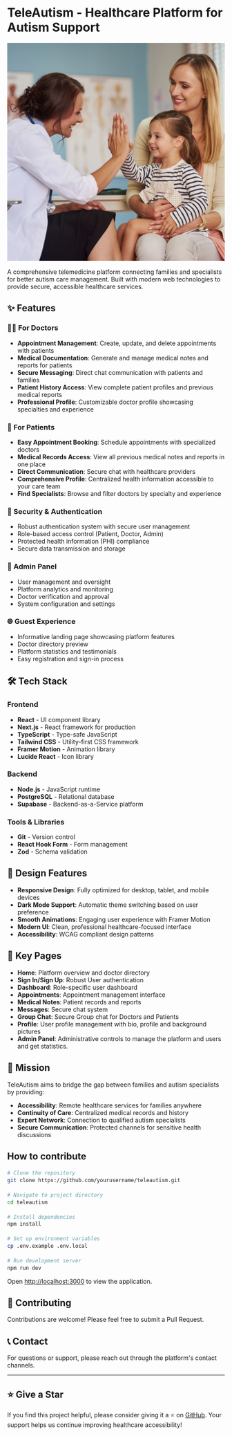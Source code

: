 # TeleAutism - Healthcare Platform for Autism Support

![TeleAutism Hero](./public/images/Child-Doctor-Visit-1.png)

A comprehensive telemedicine platform connecting families and specialists for better autism care management. Built with modern web technologies to provide secure, accessible healthcare services.

## ✨ Features

### 👨‍⚕️ For Doctors

- **Appointment Management**: Create, update, and delete appointments with patients
- **Medical Documentation**: Generate and manage medical notes and reports for patients
- **Secure Messaging**: Direct chat communication with patients and families
- **Patient History Access**: View complete patient profiles and previous medical reports
- **Professional Profile**: Customizable doctor profile showcasing specialties and experience

### 👥 For Patients

- **Easy Appointment Booking**: Schedule appointments with specialized doctors
- **Medical Records Access**: View all previous medical notes and reports in one place
- **Direct Communication**: Secure chat with healthcare providers
- **Comprehensive Profile**: Centralized health information accessible to your care team
- **Find Specialists**: Browse and filter doctors by specialty and experience

### 🔐 Security & Authentication

- Robust authentication system with secure user management
- Role-based access control (Patient, Doctor, Admin)
- Protected health information (PHI) compliance
- Secure data transmission and storage

### 👤 Admin Panel

- User management and oversight
- Platform analytics and monitoring
- Doctor verification and approval
- System configuration and settings

### 🌐 Guest Experience

- Informative landing page showcasing platform features
- Doctor directory preview
- Platform statistics and testimonials
- Easy registration and sign-in process

## 🛠️ Tech Stack

### Frontend

- **React** - UI component library
- **Next.js** - React framework for production
- **TypeScript** - Type-safe JavaScript
- **Tailwind CSS** - Utility-first CSS framework
- **Framer Motion** - Animation library
- **Lucide React** - Icon library

### Backend

- **Node.js** - JavaScript runtime
- **PostgreSQL** - Relational database
- **Supabase** - Backend-as-a-Service platform

### Tools & Libraries

- **Git** - Version control
- **React Hook Form** - Form management
- **Zod** - Schema validation

## 🎨 Design Features

- **Responsive Design**: Fully optimized for desktop, tablet, and mobile devices
- **Dark Mode Support**: Automatic theme switching based on user preference
- **Smooth Animations**: Engaging user experience with Framer Motion
- **Modern UI**: Clean, professional healthcare-focused interface
- **Accessibility**: WCAG compliant design patterns

## 📱 Key Pages

- **Home**: Platform overview and doctor directory
- **Sign In/Sign Up**: Robust User authentication
- **Dashboard**: Role-specific user dashboard
- **Appointments**: Appointment management interface
- **Medical Notes**: Patient records and reports
- **Messages**: Secure chat system
- **Group Chat**: Secure Group chat for Doctors and Patients
- **Profile**: User profile management with bio, profile and background pictures
- **Admin Panel**: Administrative controls to manage the platform and users and get statistics.

## 🎯 Mission

TeleAutism aims to bridge the gap between families and autism specialists by providing:

- **Accessibility**: Remote healthcare services for families anywhere
- **Continuity of Care**: Centralized medical records and history
- **Expert Network**: Connection to qualified autism specialists
- **Secure Communication**: Protected channels for sensitive health discussions

## How to contribute

```bash
# Clone the repository
git clone https://github.com/yourusername/teleautism.git

# Navigate to project directory
cd teleautism

# Install dependencies
npm install

# Set up environment variables
cp .env.example .env.local

# Run development server
npm run dev
```

Open [http://localhost:3000](http://localhost:3000) to view the application.

## 🤝 Contributing

Contributions are welcome! Please feel free to submit a Pull Request.

## 📞 Contact

For questions or support, please reach out through the platform's contact channels.

---

## ⭐ Give a Star

If you find this project helpful, please consider giving it a ⭐ on [GitHub](https://github.com/Ferhatmedtahar/teleaut). Your support helps us continue improving healthcare accessibility!
